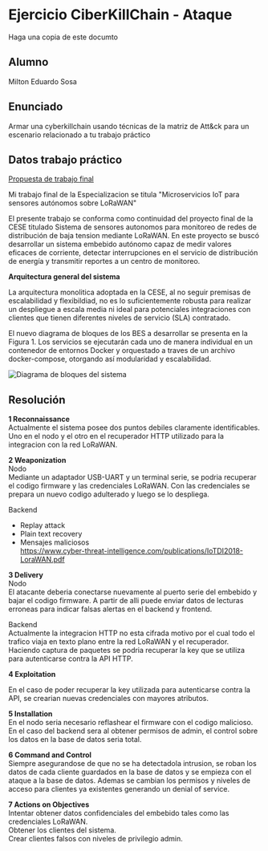 # Ejercicio CiberKillChain - Ataque

Haga una copia de este documto

## Alumno

Milton Eduardo Sosa

## Enunciado

Armar una cyberkillchain usando técnicas de la matriz de Att&ck para un escenario relacionado a tu trabajo práctico

## Datos trabajo práctico

[Propuesta de trabajo final](https://docs.google.com/document/d/1IioE45fTW75i2Lwmdsal7plzIytoQotzIfWNjiaH8rE/edit)

Mi trabajo final de la Especializacion se titula "Microservicios IoT para sensores autónomos sobre LoRaWAN"

El presente trabajo se conforma como continuidad del proyecto final de la CESE titulado Sistema de sensores autonomos para monitoreo de redes de distribución de baja tension mediante LoRaWAN. En este proyecto se buscó desarrollar un sistema embebido autónomo capaz de medir valores eficaces de corriente, detectar interrupciones en el servicio de distribución de energía y transmitir reportes a un centro de monitoreo.



**Arquitectura general del sistema**

La arquitectura monolitica adoptada en la CESE, al no seguir premisas de escalabilidad y flexibildiad, no es lo suficientemente robusta para realizar un despliegue a escala media ni ideal para potenciales integraciones con clientes que tienen diferentes niveles de servicio (SLA) contratado.

El nuevo diagrama de bloques de los BES a desarrollar se presenta en la Figura 1. Los servicios se ejecutarán cada uno de manera individual en un contenedor de entornos Docker y orquestado a traves de un archivo docker-compose, otorgando así modularidad y escalabilidad.

![Diagrama de bloques del sistema](nueva_arquitectura_con_ingestion_REDIS.jpg)

## Resolución

**1 Reconnaissance**  
Actualmente el sistema posee dos puntos debiles claramente identificables. Uno en el nodo y el otro en el recuperador HTTP utilizado para la integracion con la red LoRaWAN.

**2 Weaponization**  
Nodo  
Mediante un adaptador USB-UART y un terminal serie, se podria recuperar el codigo firmware y las credenciales LoRaWAN. Con las credenciales se prepara un nuevo codigo adulterado y luego se lo despliega.

Backend
- Replay attack
- Plain text recovery
- Mensajes maliciosos  
https://www.cyber-threat-intelligence.com/publications/IoTDI2018-LoraWAN.pdf


**3 Delivery**  
Nodo  
El atacante deberia conectarse nuevamente al puerto serie del embebido y bajar el codigo firmware. A partir de alli puede enviar datos de lecturas erroneas para indicar falsas alertas en el backend y frontend.

Backend  
Actualmente la integracion HTTP no esta cifrada motivo por el cual todo el trafico viaja en texto plano entre la red LoRaWAN y el recuperador.
Haciendo captura de paquetes se podria recuperar la key que se utiliza para autenticarse contra la API HTTP. 

**4 Exploitation**  

En el caso de poder recuperar la key utilizada para autenticarse contra la API, se crearian nuevas credenciales con mayores atributos.

**5 Installation**  
En el nodo seria necesario reflashear el firmware con el codigo malicioso.
En el caso del backend sera al obtener permisos de admin, el control sobre los datos en la base de datos seria total.


**6 Command and Control**  
Siempre asegurandose de que no se ha detectadola intrusion, se roban los datos de cada cliente guardados en la base de datos y se empieza con el ataque a la base de datos. Ademas se cambian los permisos y niveles de acceso para clientes ya existentes generando un denial of service.

**7 Actions on Objectives**  
Intentar obtener datos confidenciales del embebido tales como las credenciales LoRaWAN.  
Obtener los clientes del sistema.  
Crear clientes falsos con niveles de privilegio admin.  